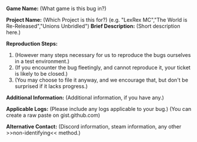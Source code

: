 **Game Name:**
(What game is this bug in?)

**Project Name:**
(Which Project is this for?)
(e.g. "LexRex MC","The World is Re-Released","Unions Unbridled")
**Brief Description:**
(Short description here.)

**Reproduction Steps:**
1. (However many steps necessary for us to reproduce the bugs ourselves in a test environment.)
2. (If you encounter the bug fleetingly, and cannot reproduce it, your ticket is likely to be closed.)
3. (You may choose to file it anyway, and we encourage that, but don't be surprised if it lacks progress.)

**Additional Information:**
(Additional information, if you have any.)

**Applicable Logs:**
(Please include any logs applicable to your bug.)
(You can create a raw paste on gist.github.com)

**Alternative Contact:**
(Discord information, steam information, any other >>non-identifying<< method.)
